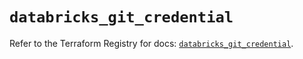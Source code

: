 # `databricks_git_credential`

Refer to the Terraform Registry for docs: [`databricks_git_credential`](https://registry.terraform.io/providers/databricks/databricks/1.93.0/docs/resources/git_credential).
